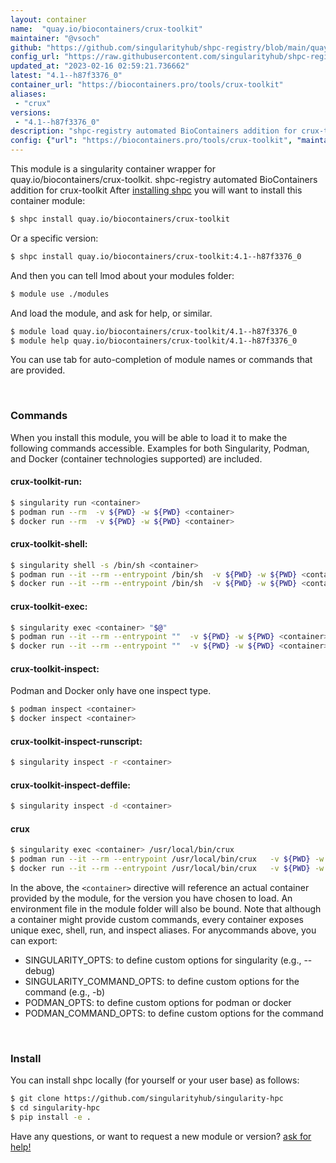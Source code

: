 ```yaml
---
layout: container
name:  "quay.io/biocontainers/crux-toolkit"
maintainer: "@vsoch"
github: "https://github.com/singularityhub/shpc-registry/blob/main/quay.io/biocontainers/crux-toolkit/container.yaml"
config_url: "https://raw.githubusercontent.com/singularityhub/shpc-registry/main/quay.io/biocontainers/crux-toolkit/container.yaml"
updated_at: "2023-02-16 02:59:21.736662"
latest: "4.1--h87f3376_0"
container_url: "https://biocontainers.pro/tools/crux-toolkit"
aliases:
 - "crux"
versions:
 - "4.1--h87f3376_0"
description: "shpc-registry automated BioContainers addition for crux-toolkit"
config: {"url": "https://biocontainers.pro/tools/crux-toolkit", "maintainer": "@vsoch", "description": "shpc-registry automated BioContainers addition for crux-toolkit", "latest": {"4.1--h87f3376_0": "sha256:0438c28b84c662a60bb8b11f057aefd2045e565928fddb86e639610072c266b0"}, "tags": {"4.1--h87f3376_0": "sha256:0438c28b84c662a60bb8b11f057aefd2045e565928fddb86e639610072c266b0"}, "docker": "quay.io/biocontainers/crux-toolkit", "aliases": {"crux": "/usr/local/bin/crux"}}
---
```


This module is a singularity container wrapper for quay.io/biocontainers/crux-toolkit.
shpc-registry automated BioContainers addition for crux-toolkit
After [installing shpc](#install) you will want to install this container module:


```bash
$ shpc install quay.io/biocontainers/crux-toolkit
```

Or a specific version:

```bash
$ shpc install quay.io/biocontainers/crux-toolkit:4.1--h87f3376_0
```

And then you can tell lmod about your modules folder:

```bash
$ module use ./modules
```

And load the module, and ask for help, or similar.

```bash
$ module load quay.io/biocontainers/crux-toolkit/4.1--h87f3376_0
$ module help quay.io/biocontainers/crux-toolkit/4.1--h87f3376_0
```

You can use tab for auto-completion of module names or commands that are provided.

<br>

### Commands

When you install this module, you will be able to load it to make the following commands accessible.
Examples for both Singularity, Podman, and Docker (container technologies supported) are included.

#### crux-toolkit-run:

```bash
$ singularity run <container>
$ podman run --rm  -v ${PWD} -w ${PWD} <container>
$ docker run --rm  -v ${PWD} -w ${PWD} <container>
```

#### crux-toolkit-shell:

```bash
$ singularity shell -s /bin/sh <container>
$ podman run --it --rm --entrypoint /bin/sh  -v ${PWD} -w ${PWD} <container>
$ docker run --it --rm --entrypoint /bin/sh  -v ${PWD} -w ${PWD} <container>
```

#### crux-toolkit-exec:

```bash
$ singularity exec <container> "$@"
$ podman run --it --rm --entrypoint ""  -v ${PWD} -w ${PWD} <container> "$@"
$ docker run --it --rm --entrypoint ""  -v ${PWD} -w ${PWD} <container> "$@"
```

#### crux-toolkit-inspect:

Podman and Docker only have one inspect type.

```bash
$ podman inspect <container>
$ docker inspect <container>
```

#### crux-toolkit-inspect-runscript:

```bash
$ singularity inspect -r <container>
```

#### crux-toolkit-inspect-deffile:

```bash
$ singularity inspect -d <container>
```


#### crux

```bash
$ singularity exec <container> /usr/local/bin/crux
$ podman run --it --rm --entrypoint /usr/local/bin/crux   -v ${PWD} -w ${PWD} <container> -c " $@"
$ docker run --it --rm --entrypoint /usr/local/bin/crux   -v ${PWD} -w ${PWD} <container> -c " $@"
```



In the above, the `<container>` directive will reference an actual container provided
by the module, for the version you have chosen to load. An environment file in the
module folder will also be bound. Note that although a container
might provide custom commands, every container exposes unique exec, shell, run, and
inspect aliases. For anycommands above, you can export:

 - SINGULARITY_OPTS: to define custom options for singularity (e.g., --debug)
 - SINGULARITY_COMMAND_OPTS: to define custom options for the command (e.g., -b)
 - PODMAN_OPTS: to define custom options for podman or docker
 - PODMAN_COMMAND_OPTS: to define custom options for the command

<br>

### Install

You can install shpc locally (for yourself or your user base) as follows:

```bash
$ git clone https://github.com/singularityhub/singularity-hpc
$ cd singularity-hpc
$ pip install -e .
```

Have any questions, or want to request a new module or version? [ask for help!](https://github.com/singularityhub/singularity-hpc/issues)